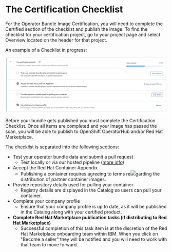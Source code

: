 # The Certification Checklist

For the Operator Bundle Image Certification, you will need to complete the Certified section of the checklist and publish the image. To find the checklist for your certification project, go to your project page and select Overview located on the header for that project.

An example of a Checklist in progress:

![](<../../.gitbook/assets/Screen Shot 2021-11-08 at 9.08.08 AM.png>)

Before your bundle gets published you must complete the Certification Checklist. Once all items are completed and your image has passed the scan, you will be able to publish to OpenShift OperatorHub and/or Red Hat Marketplace.

The checklist is separated into the following sections:

* Test your operator bundle data and submit a pull request
  * Test locally or via our hosted pipeline ([more info](uploading-your-operator-bundle-image.md))
* Accept the Red Hat Container Appendix
  * Publishing a container requires agreeing to terms re![](broken-reference)garding the distribution of partner container images.
* Provide repository details used for pulling your container
  * Registry details are displayed in the Catalog so users can pull your container.
* Complete your company profile
  * Ensure that your company profile is up to date, as it will be published in the Catalog along with your certified product.
* **Complete Red Hat Marketplace publication tasks (if distributing to Red Hat Marketplace)**
  * Successful completion of this task item is at the discretion of the Red Hat Marketplace onboarding team within IBM. When you click on "Become a seller" they will be notified and you will need to work with that team to move forward.
